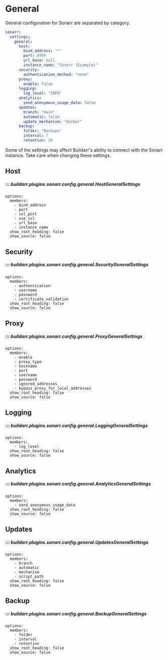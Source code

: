 # General

General configuration for Sonarr are separated by category.

```yaml
sonarr:
  settings:
    general:
      host:
        bind_address: "*"
        port: 8989
        url_base: null
        instance_name: "Sonarr (Example)"
      security:
        authentication_method: "none"
      proxy:
        enable: false
      logging:
        log_level: "INFO"
      analytics:
        send_anonymous_usage_data: false
      updates:
        branch: "main"
        automatic: false
        update_mechanism: "docker"
      backup:
        folder: "Backups"
        interval: 7
        retention: 28
```

Some of the settings may affect Buildarr's ability to connect with the Sonarr instance.
Take care when changing these settings.

## Host

##### ::: buildarr.plugins.sonarr.config.general.HostGeneralSettings
    options:
      members:
        - bind_address
        - port
        - ssl_port
        - use_ssl
        - url_base
        - instance_name
      show_root_heading: false
      show_source: false

## Security

##### ::: buildarr.plugins.sonarr.config.general.SecurityGeneralSettings
    options:
      members:
        - authentication
        - username
        - password
        - certificate_validation
      show_root_heading: false
      show_source: false

## Proxy

##### ::: buildarr.plugins.sonarr.config.general.ProxyGeneralSettings
    options:
      members:
        - enable
        - proxy_type
        - hostname
        - port
        - username
        - password
        - ignored_addresses
        - bypass_proxy_for_local_addresses
      show_root_heading: false
      show_source: false

## Logging

##### ::: buildarr.plugins.sonarr.config.general.LoggingGeneralSettings
    options:
      members:
        - log_level
      show_root_heading: false
      show_source: false

## Analytics

##### ::: buildarr.plugins.sonarr.config.general.AnalyticsGeneralSettings
    options:
      members:
        - send_anonymous_usage_data
      show_root_heading: false
      show_source: false

## Updates

##### ::: buildarr.plugins.sonarr.config.general.UpdatesGeneralSettings
    options:
      members:
        - branch
        - automatic
        - mechanism
        - script_path
      show_root_heading: false
      show_source: false

## Backup

##### ::: buildarr.plugins.sonarr.config.general.BackupGeneralSettings
    options:
      members:
        - folder
        - interval
        - retention
      show_root_heading: false
      show_source: false
